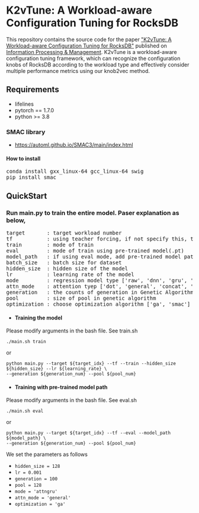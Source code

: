# K2vTune: A Workload-aware Configuration Tuning for RocksDB
This repository contains the source code for the paper ["K2vTune: A Workload-aware Configuration Tuning for RocksDB"](https://www.sciencedirect.com/science/article/pii/S0306457323003047) published on [Information Processing & Management](https://www.sciencedirect.com/journal/information-processing-and-management). K2vTune is a workload-aware configuration tuning framework, which can recognize the configuration knobs of RocksDB according to the workload type  and effectively consider multiple performance metrics using our knob2vec method.
## Requirements
- lifelines
- pytorch == 1.7.0
- python >= 3.8
### SMAC library
- https://automl.github.io/SMAC3/main/index.html
#### How to install
<pre>
conda install gxx_linux-64 gcc_linux-64 swig
pip install smac
</pre>

## QuickStart
### Run main.py to train the entire model. Paser explanation as below,
<pre>
target       : target workload number  
tf           : using teacher forcing, if not specify this, the model will be trained by non-teacher forcing  
train        : mode of train  
eval         : mode of train using pre-trained model(.pt)  
model_path   : if using eval mode, add pre-trained model path  
batch_size   : batch size for dataset
hidden_size  : hidden size of the model  
lr           : learning rate of the model
mode         : regression model type ['raw', 'dnn', 'gru', 'attngru']
attn_mode    : attention tyep ['dot', 'general', 'concat', 'bahdanau']
generation   : the counts of generation in Genetic Algorithm  
pool         : size of pool in genetic algorithm
optimization : choose optimization algorithm ['ga', 'smac']
</pre>
* #### Training the model
Please modify arguments in the bash file. See train.sh
```
./main.sh train
```
or
```
python main.py --target ${target_idx} --tf --train --hidden_size ${hidden_size} --lr ${learning_rate} \
--generation ${generation_num} --pool ${pool_num}
```
* #### Training with pre-trained model path
Please modify arguments in the bash file. See eval.sh
```
./main.sh eval
```
or
```
python main.py --target ${target_idx} --tf --eval --model_path ${model_path} \
--generation ${generation_num} --pool ${pool_num}
```
We set the parameters as follows
- `hidden_size = 128`
- `lr = 0.001`
- `generation = 100`
- `pool = 128`
- `mode = 'attngru'`
- `attn_mode = 'general'`
- `optimization = 'ga'`
